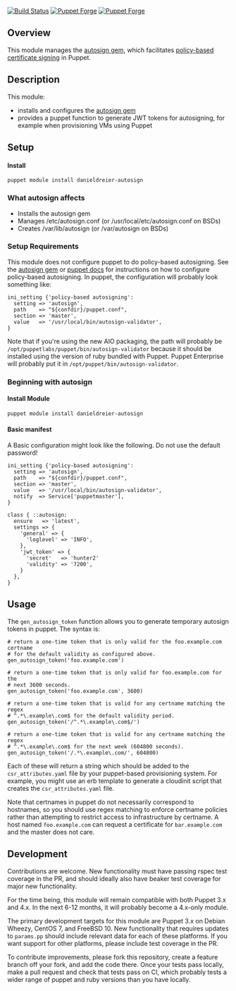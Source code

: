 [![Build Status](https://travis-ci.org/danieldreier/puppet-autosign.svg?branch=master)](https://travis-ci.org/danieldreier/puppet-autosign) [![Puppet Forge](https://img.shields.io/puppetforge/dt/danieldreier/autosign.svg)](https://forge.puppetlabs.com/danieldreier/autosign) [![Puppet Forge](https://img.shields.io/puppetforge/v/danieldreier/autosign.svg)](https://forge.puppetlabs.com/danieldreier/autosign)

## Overview

This module manages the [autosign gem](https://github.com/danieldreier/autosign), which facilitates [policy-based certificate signing](https://docs.puppetlabs.com/puppet/latest/reference/ssl_autosign.html#policy-based-autosigning) in Puppet.

## Description

This module:

- installs and configures the [autosign gem](https://github.com/danieldreier/autosign)
- provides a puppet function to generate JWT tokens for autosigning, for example when provisioning VMs using Puppet

## Setup

#### Install
```
puppet module install danieldreier-autosign
```

### What autosign affects

* Installs the autosign gem
* Manages /etc/autosign.conf (or /usr/local/etc/autosign.conf on BSDs)
* Creates /var/lib/autosign (or /var/autosign on BSDs)

### Setup Requirements

This module does not configure puppet to do policy-based autosigning. See the [autosign gem](https://github.com/danieldreier/autosign#2-configure-master) or [puppet docs](https://docs.puppetlabs.com/puppet/latest/reference/ssl_autosign.html#policy-based-autosigning) for instructions on how to configure policy-based autosigning. In puppet, the configuration will probably look something like:

```puppet
ini_setting {'policy-based autosigning':
  setting => 'autosign',
  path    => "${confdir}/puppet.conf",
  section => 'master',
  value   => '/usr/local/bin/autosign-validator',
}
```

Note that if you're using the new AIO packaging, the path will probably be `/opt/puppetlabs/puppet/bin/autosign-validator` because it should be installed using the version of ruby bundled with Puppet. Puppet Enterprise will probably put it in `/opt/puppet/bin/autosign-validator`.

### Beginning with autosign

#### Install Module
```bash
puppet module install danieldreier-autosign
```

#### Basic manifest
A Basic configuration might look like the following. Do not use the default password!

```puppet
ini_setting {'policy-based autosigning':
  setting => 'autosign',
  path    => "${confdir}/puppet.conf",
  section => 'master',
  value   => '/usr/local/bin/autosign-validator',
  notify  => Service['puppetmaster'],
}

class { ::autosign:
  ensure   => 'latest',
  settings => {
    'general' => {
      'loglevel' => 'INFO',
    },
    'jwt_token' => {
      'secret'   => 'hunter2'
      'validity' => '7200',
    }
  },
}
```

## Usage

The `gen_autosign_token` function allows you to generate temporary autosign 
tokens in puppet. The syntax is:

```puppet
# return a one-time token that is only valid for the foo.example.com certname
# for the default validity as configured above.
gen_autosign_token('foo.example.com')

# return a one-time token that is only valid for foo.example.com for the
# next 3600 seconds.
gen_autosign_token('foo.example.com', 3600)

# return a one-time token that is valid for any certname matching the regex
# ^.*\.example\.com$ for the default validity period.
gen_autosign_token('/^.*\.example\.com$/')

# return a one-time token that is valid for any certname matching the regex
# ^.*\.example\.com$ for the next week (604800 seconds).
gen_autosign_token('/.*\.example\.com/', 604800)
```

Each of these will return a string which should be added to the
`csr_attributes.yaml` file by your puppet-based provisioning system. For
example, you might use an erb template to generate a cloudinit script that
creates the `csr_attributes.yaml` file.

Note that certnames in puppet do not necessarily correspond to hostnames, so
you should use regex matching to enforce certname policies rather than
attempting to restrict access to infrastructure by certname. A host named
`foo.example.com` can request a certificate for `bar.example.com` and the
master does not care.

## Development

Contributions are welcome. New functionality must have passing rspec test
coverage in the PR, and should ideally also have beaker test coverage for
major new functionality.

For the time being, this module will remain compatible with both Puppet 3.x
and 4.x. In the next 6-12 months, it will probably become a 4.x-only module.

The primary development targets for this module are Puppet 3.x on Debian
Wheezy, CentOS 7, and FreeBSD 10. New functionality that requires updates to
`params.pp` should include relevant data for each of these platforms. If
you want support for other platforms, please include test coverage in the PR.

To contribute improvements, please fork this repository, create a feature
branch off your fork, and add the code there. Once your tests pass locally,
make a pull request and check that tests pass on CI, which probably tests a
wider range of puppet and ruby versions than you have locally.
